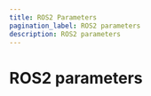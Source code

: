 ```yaml
---
title: ROS2 Parameters
pagination_label: ROS2 parameters
description: ROS2 parameters
---
```


# ROS2 parameters
